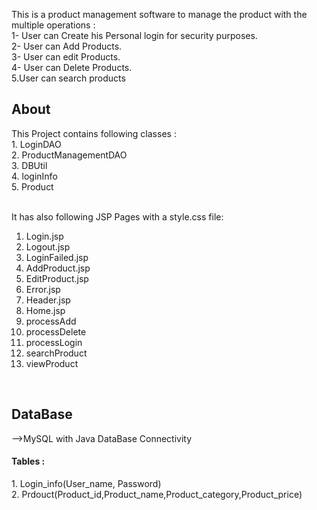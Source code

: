This is a product management software to manage the product with the multiple operations :<br>
1- User can Create his Personal login for security purposes.<br>
2- User can Add Products.<br>
3- User can edit Products.<br>
4- User can Delete Products.<br>
5.User can search products<br>

<h2>About</h2>
This Project contains following classes :<br>
1. LoginDAO <br>
2. ProductManagementDAO <br>
3. DBUtil  <br>
4. loginInfo  <br>
5. Product  <br>
<br>

It has also following JSP Pages with a style.css file: <br>
1. Login.jsp <br>
2. Logout.jsp  <br>
3. LoginFailed.jsp   <br>
4. AddProduct.jsp  <br>
5. EditProduct.jsp  <br>
6. Error.jsp   <br>
7. Header.jsp   <br>
8. Home.jsp   <br>
9. processAdd  <br>
10. processDelete  <br>
11. processLogin  <br>
12. searchProduct  <br>
13. viewProduct  <br>
<br>
<h2>DataBase</h2>
-->MySQL with Java DataBase Connectivity<br>
<h4>Tables : </h4>
1. Login_info(User_name, Password)<br>
2. Prdouct(Product_id,Product_name,Product_category,Product_price)<br>
<br>

